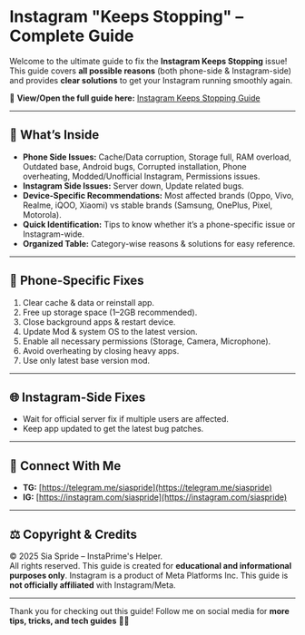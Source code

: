 # Instagram "Keeps Stopping" – Complete Guide

Welcome to the ultimate guide to fix the **Instagram Keeps Stopping** issue! This guide covers **all possible reasons** (both phone-side & Instagram-side) and provides **clear solutions** to get your Instagram running smoothly again.  

📖 **View/Open the full guide here:**
[Instagram Keeps Stopping Guide](https://siaspride.github.io/Instagram-Keeps-Stopping-Problem)  

---

## 🔎 What’s Inside

- **Phone Side Issues:** Cache/Data corruption, Storage full, RAM overload, Outdated base, Android bugs, Corrupted installation, Phone overheating, Modded/Unofficial Instagram, Permissions issues.  
- **Instagram Side Issues:** Server down, Update related bugs.  
- **Device-Specific Recommendations:** Most affected brands (Oppo, Vivo, Realme, iQOO, Xiaomi) vs stable brands (Samsung, OnePlus, Pixel, Motorola).  
- **Quick Identification:** Tips to know whether it’s a phone-specific issue or Instagram-wide.  
- **Organized Table:** Category-wise reasons & solutions for easy reference.

---

## 📱 Phone-Specific Fixes

1. Clear cache & data or reinstall app.  
2. Free up storage space (1–2GB recommended).  
3. Close background apps & restart device.  
4. Update Mod & system OS to the latest version.  
5. Enable all necessary permissions (Storage, Camera, Microphone).  
6. Avoid overheating by closing heavy apps.  
7. Use only latest base version mod.

---

## 🌐 Instagram-Side Fixes

- Wait for official server fix if multiple users are affected.  
- Keep app updated to get the latest bug patches.

---

## 🔗 Connect With Me

- **TG:** [https://telegram.me/siaspride](https://telegram.me/siaspride)  
- **IG:** [https://instagram.com/siaspride](https://instagram.com/siaspride)  

---

## ⚖️ Copyright & Credits

© 2025 Sia Spride – InstaPrime's Helper.  
All rights reserved. This guide is created for **educational and informational purposes only**. Instagram is a product of Meta Platforms Inc. This guide is **not officially affiliated** with Instagram/Meta.

---

Thank you for checking out this guide! Follow me on social media for **more tips, tricks, and tech guides** 💖✨
